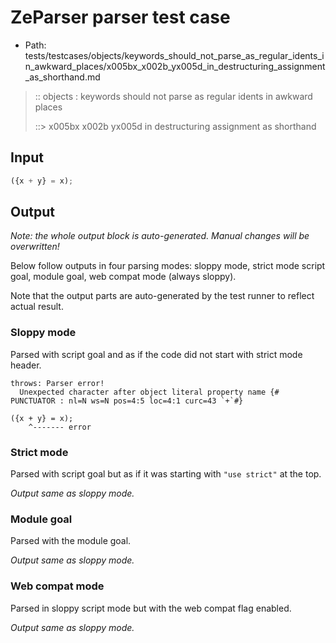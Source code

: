 # ZeParser parser test case

- Path: tests/testcases/objects/keywords_should_not_parse_as_regular_idents_in_awkward_places/x005bx_x002b_yx005d_in_destructuring_assignment_as_shorthand.md

> :: objects : keywords should not parse as regular idents in awkward places
>
> ::> x005bx x002b yx005d in destructuring assignment as shorthand

## Input

`````js
({x + y} = x);
`````

## Output

_Note: the whole output block is auto-generated. Manual changes will be overwritten!_

Below follow outputs in four parsing modes: sloppy mode, strict mode script goal, module goal, web compat mode (always sloppy).

Note that the output parts are auto-generated by the test runner to reflect actual result.

### Sloppy mode

Parsed with script goal and as if the code did not start with strict mode header.

`````
throws: Parser error!
  Unexpected character after object literal property name {# PUNCTUATOR : nl=N ws=N pos=4:5 loc=4:1 curc=43 `+`#}

({x + y} = x);
    ^------- error
`````

### Strict mode

Parsed with script goal but as if it was starting with `"use strict"` at the top.

_Output same as sloppy mode._

### Module goal

Parsed with the module goal.

_Output same as sloppy mode._

### Web compat mode

Parsed in sloppy script mode but with the web compat flag enabled.

_Output same as sloppy mode._
